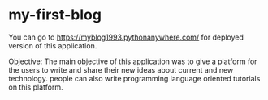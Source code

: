# my-first-blog

You can go to https://myblog1993.pythonanywhere.com/ for deployed version of this application.

Objective:
The main objective of this application was to give a platform for the users to write and share their new ideas about current and new technology.
people can also write programming language oriented tutorials on this platform.

